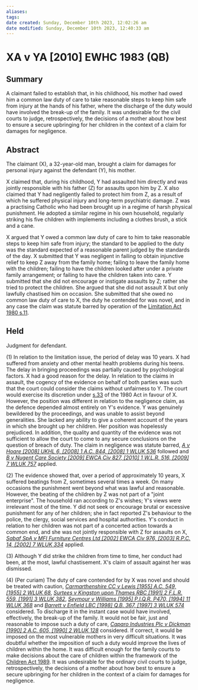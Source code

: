 ```yaml
---
aliases: 
tags: 
date created: Sunday, December 10th 2023, 12:02:26 am
date modified: Sunday, December 10th 2023, 12:40:33 am
---
```


# XA v YA [2010] EWHC 1983 (QB)

## Summary

A claimant failed to establish that, in his childhood, his mother had owed him a common law duty of care to take reasonable steps to keep him safe from injury at the hands of his father, where the discharge of the duty would have involved the break-up of the family. It was undesirable for the civil courts to judge, retrospectively, the decisions of a mother about how best to ensure a secure upbringing for her children in the context of a claim for damages for negligence.

## Abstract

The claimant (X), a 32-year-old man, brought a claim for damages for personal injury against the defendant (Y), his mother.

X claimed that, during his childhood, Y had assaulted him directly and was jointly responsible with his father (Z) for assaults upon him by Z. X also claimed that Y had negligently failed to protect him from Z, as a result of which he suffered physical injury and long-term psychiatric damage. Z was a practising Catholic who had been brought up in a regime of harsh physical punishment. He adopted a similar regime in his own household, regularly striking his five children with implements including a clothes brush, a stick and a cane.

X argued that Y owed a common law duty of care to him to take reasonable steps to keep him safe from injury; the standard to be applied to the duty was the standard expected of a reasonable parent judged by the standards of the day. X submitted that Y was negligent in failing to obtain injunctive relief to keep Z away from the family home; failing to leave the family home with the children; failing to have the children looked after under a private family arrangement; or failing to have the children taken into care. Y submitted that she did not encourage or instigate assaults by Z; rather she tried to protect the children. She argued that she did not assault X but only lawfully chastised him on occasion. She submitted that she owed no common law duty of care to X, the duty he contended for was novel, and in any case the claim was statute barred by operation of the [Limitation Act 1980 s.11](https://uk.westlaw.com/Document/IEAF63340E44911DA8D70A0E70A78ED65/View/FullText.html?originationContext=document&transitionType=DocumentItem&ppcid=0464e4c35c86479993fa99f98603a0db&contextData=(sc.Default)).

## Held

Judgment for defendant.

(1) In relation to the limitation issue, the period of delay was 10 years. X had suffered from anxiety and other mental health problems during his teens. The delay in bringing proceedings was partially caused by psychological factors. X had a good reason for the delay. In relation to the claims in assault, the cogency of the evidence on behalf of both parties was such that the court could consider the claims without unfairness to Y. The court would exercise its discretion under [s.33](https://uk.westlaw.com/Document/IEB0415F1E44911DA8D70A0E70A78ED65/View/FullText.html?originationContext=document&transitionType=DocumentItem&ppcid=0464e4c35c86479993fa99f98603a0db&contextData=(sc.Default)) of the 1980 Act in favour of X. However, the position was different in relation to the negligence claim, as the defence depended almost entirely on Y's evidence. Y was genuinely bewildered by the proceedings, and was unable to assist beyond generalities. She lacked any ability to give a coherent account of the years in which she brought up her children. Her position was hopelessly prejudiced. In addition, the quality and quantity of the evidence was not sufficient to allow the court to come to any secure conclusions on the question of breach of duty. The claim in negligence was statute barred, _[A v Hoare [2008] UKHL 6, [2008] 1 A.C. 844, [2008] 1 WLUK 536](https://uk.westlaw.com/Document/I0D015B30CFC211DCA50594198FA8385C/View/FullText.html?originationContext=document&transitionType=DocumentItem&ppcid=0464e4c35c86479993fa99f98603a0db&contextData=(sc.Default))_ followed and _[B v Nugent Care Society [2009] EWCA Civ 827, [2010] 1 W.L.R. 516, [2009] 7 WLUK 757](https://uk.westlaw.com/Document/IECC578307CB611DE88A488FF86075653/View/FullText.html?originationContext=document&transitionType=DocumentItem&ppcid=0464e4c35c86479993fa99f98603a0db&contextData=(sc.Default))_ applied.

(2) The evidence showed that, over a period of approximately 10 years, X suffered beatings from Z, sometimes several times a week. On many occasions the punishment went beyond what was lawful and reasonable. However, the beating of the children by Z was not part of a "joint enterprise". The household ran according to Z's wishes; Y's views were irrelevant most of the time. Y did not seek or encourage brutal or excessive punishment for any of her children; she in fact reported Z's behaviour to the police, the clergy, social services and hospital authorities. Y's conduct in relation to her children was not part of a concerted action towards a common end, and she was not jointly responsible with Z for assaults on X, _[Sabaf SpA v MFI Furniture Centres Ltd [2002] EWCA Civ 976, [2003] R.P.C. 14, [2002] 7 WLUK 334](https://uk.westlaw.com/Document/I970430F0E42811DA8FC2A0F0355337E9/View/FullText.html?originationContext=document&transitionType=DocumentItem&ppcid=0464e4c35c86479993fa99f98603a0db&contextData=(sc.Default))_ applied.

(3) Although Y did strike the children from time to time, her conduct had been, at the most, lawful chastisement. X's claim of assault against her was dismissed.

(4) (Per curiam) The duty of care contended for by X was novel and should be treated with caution, _[Carmarthenshire CC v Lewis [1955] A.C. 549, [1955] 2 WLUK 68](https://uk.westlaw.com/Document/I8285DF80E42711DA8FC2A0F0355337E9/View/FullText.html?originationContext=document&transitionType=DocumentItem&ppcid=0464e4c35c86479993fa99f98603a0db&contextData=(sc.Default))_, _[Surtees v Kingston upon Thames RBC [1991] 2 F.L.R. 559, [1991] 3 WLUK 382](https://uk.westlaw.com/Document/IC6994850E42811DA8FC2A0F0355337E9/View/FullText.html?originationContext=document&transitionType=DocumentItem&ppcid=0464e4c35c86479993fa99f98603a0db&contextData=(sc.Default))_, _[Seymour v Williams [1995] P.I.Q.R. P470, [1994] 11 WLUK 368](https://uk.westlaw.com/Document/IA049B220E42811DA8FC2A0F0355337E9/View/FullText.html?originationContext=document&transitionType=DocumentItem&ppcid=0464e4c35c86479993fa99f98603a0db&contextData=(sc.Default))_ and _[Barrett v Enfield LBC [1998] Q.B. 367, [1997] 3 WLUK 574](https://uk.westlaw.com/Document/I6FD37F00E42711DA8FC2A0F0355337E9/View/FullText.html?originationContext=document&transitionType=DocumentItem&ppcid=0464e4c35c86479993fa99f98603a0db&contextData=(sc.Default))_ considered. To discharge it in the instant case would have involved, effectively, the break-up of the family. It would not be fair, just and reasonable to impose such a duty of care, _[Caparo Industries Plc v Dickman [1990] 2 A.C. 605, [1990] 2 WLUK 128](https://uk.westlaw.com/Document/I821B84F0E42711DA8FC2A0F0355337E9/View/FullText.html?originationContext=document&transitionType=DocumentItem&ppcid=0464e4c35c86479993fa99f98603a0db&contextData=(sc.Default))_ considered. If correct, it would be imposed on the most vulnerable mothers in very difficult situations. It was doubtful whether the imposition of such a duty would improve the lives of children within the home. It was difficult enough for the family courts to make decisions about the care of children within the framework of the [Children Act 1989](https://uk.westlaw.com/Document/I5FF1A070E42311DAA7CF8F68F6EE57AB/View/FullText.html?originationContext=document&transitionType=DocumentItem&ppcid=0464e4c35c86479993fa99f98603a0db&contextData=(sc.Default)). It was undesirable for the ordinary civil courts to judge, retrospectively, the decisions of a mother about how best to ensure a secure upbringing for her children in the context of a claim for damages for negligence.
